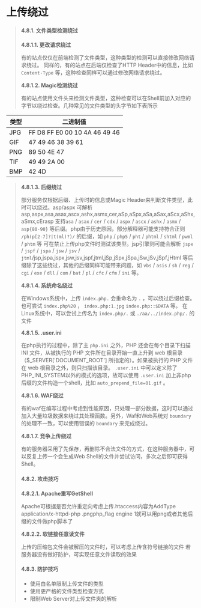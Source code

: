 # 上传绕过

> #### 4.8.1. 文件类型检测绕过 <a href="#4.8.1.-wen-jian-lei-xing-jian-ce-rao-guo" id="4.8.1.-wen-jian-lei-xing-jian-ce-rao-guo"></a>
>
> **4.8.1.1. 更改请求绕过**
>
> 有的站点仅仅在前端检测了文件类型，这种类型的检测可以直接修改网络请求绕过。 同样的，有的站点在后端仅检查了HTTP Header中的信息，比如 `Content-Type` 等，这种检查同样可以通过修改网络请求绕过。
>
> **4.8.1.2. Magic检测绕过**
>
> 有的站点使用文件头来检测文件类型，这种检查可以在Shell前加入对应的字节以绕过检查。几种常见的文件类型的头字节如下表所示

| 类型  | 二进制值                          |
| --- | ----------------------------- |
| JPG | FF D8 FF E0 00 10 4A 46 49 46 |
| GIF | 47 49 46 38 39 61             |
| PNG | 89 50 4E 47                   |
| TIF | 49 49 2A 00                   |
| BMP | 42 4D                         |

> **4.8.1.3. 后缀绕过**
>
> 部分服务仅根据后缀、上传时的信息或Magic Header来判断文件类型，此时可以绕过。asp/aspx 可解析asp,aspx,asa,asax,ascx,ashx,asmx,cer,aSp,aSpx,aSa,aSax,aScx,aShx,aSmx,cErasp 支持`asa` / `asax` / `cer` / `cdx` / `aspx` / `ascx` / `ashx` / `asmx` / `asp{80-90}` 等后缀。php由于历史原因，部分解释器可能支持符合正则 `/ph(p[2-7]?|t(ml)?)/` 的后缀，如 `php` / `php5` / `pht` / `phtml` / `shtml` / `pwml` / `phtm` 等 可在禁止上传php文件时测试该类型。jsp引擎则可能会解析 `jspx` / `jspf` / `jspa` / `jsw` / `jsv` / `jtml`/jsp,jspa,jspx,jsw,jsv,jspf,jtml,jSp,jSpx,jSpa,jSw,jSv,jSpf,jHtml 等后缀除了这些绕过，其他的后缀同样可能带来问题，如 `vbs` / `asis` / `sh` / `reg` / `cgi` / `exe` / `dll` / `com` / `bat` / `pl` / `cfc` / `cfm` / `ini` 等。
>
> **4.8.1.4. 系统命名绕过**
>
> 在Windows系统中，上传 `index.php.` 会重命名为 `.` ，可以绕过后缀检查。 也可尝试 `index.php%20` ， `index.php:1.jpg` `index.php::$DATA` 等。 在Linux系统中，可以尝试上传名为 `index.php/.` 或 `./aa/../index.php/.` 的文件
>
> **4.8.1.5. .user.ini**
>
> 在php执行的过程中，除了主 `php.ini` 之外，PHP 还会在每个目录下扫描 INI 文件，从被执行的 PHP 文件所在目录开始一直上升到 web 根目录（$\_SERVER\['DOCUMENT\_ROOT'] 所指定的）。如果被执行的 PHP 文件在 web 根目录之外，则只扫描该目录。 `.user.ini` 中可以定义除了PHP\_INI\_SYSTEM以外的模式的选项，故可以使用 `.user.ini` 加上非php后缀的文件构造一个shell，比如 `auto_prepend_file=01.gif` 。
>
> **4.8.1.6. WAF绕过**
>
> 有的waf在编写过程中考虑到性能原因，只处理一部分数据，这时可以通过加入大量垃圾数据来绕过其处理函数。另外，Waf和Web系统对 `boundary` 的处理不一致，可以使用错误的 `boundary` 来完成绕过。
>
> **4.8.1.7. 竞争上传绕过**
>
> 有的服务器采用了先保存，再删除不合法文件的方式，在这种服务器中，可以反复上传一个会生成Web Shell的文件并尝试访问，多次之后即可获得Shell。
>
> #### 4.8.2. 攻击技巧 <a href="#4.8.2.-gong-ji-ji-qiao" id="4.8.2.-gong-ji-ji-qiao"></a>
>
> **4.8.2.1. Apache重写GetShell**
>
> Apache可根据是否允许重定向考虑上传.htaccess内容为AddType application/x-httpd-php .pngphp\_flag engine 1就可以用png或者其他后缀的文件做php脚本了
>
> **4.8.2.2. 软链接任意读文件**
>
> 上传的压缩包文件会被解压的文件时，可以考虑上传含符号链接的文件 若服务器没有做好防护，可实现任意文件读取的效果
>
> #### 4.8.3. 防护技巧 <a href="#4.8.3.-fang-hu-ji-qiao" id="4.8.3.-fang-hu-ji-qiao"></a>
>
> * 使用白名单限制上传文件的类型
> * 使用更严格的文件类型检查方式
> * 限制Web Server对上传文件夹的解析
